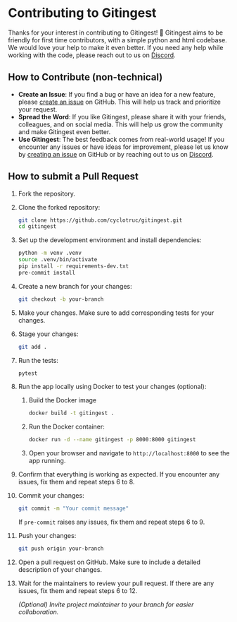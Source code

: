 # Contributing to Gitingest

Thanks for your interest in contributing to Gitingest! 🚀 Gitingest aims to be friendly for first time contributors, with a simple python and html codebase. We would love your help to make it even better. If you need any help while working with the code, please reach out to us on [Discord](https://discord.com/invite/zerRaGK9EC).

## How to Contribute (non-technical)

- **Create an Issue**: If you find a bug or have an idea for a new feature, please [create an issue](https://github.com/cyclotruc/gitingest/issues/new) on GitHub. This will help us track and prioritize your request.
- **Spread the Word**: If you like Gitingest, please share it with your friends, colleagues, and on social media. This will help us grow the community and make Gitingest even better.
- **Use Gitingest**: The best feedback comes from real-world usage! If you encounter any issues or have ideas for improvement, please let us know by [creating an issue](https://github.com/cyclotruc/gitingest/issues/new) on GitHub or by reaching out to us on [Discord](https://discord.com/invite/zerRaGK9EC).

## How to submit a Pull Request

1. Fork the repository.

2. Clone the forked repository:

   ```bash
   git clone https://github.com/cyclotruc/gitingest.git
   cd gitingest
   ```

3. Set up the development environment and install dependencies:

   ```bash
   python -m venv .venv
   source .venv/bin/activate
   pip install -r requirements-dev.txt
   pre-commit install
   ```

4. Create a new branch for your changes:

    ```bash
    git checkout -b your-branch
    ```

5. Make your changes. Make sure to add corresponding tests for your changes.

6. Stage your changes:

    ```bash
    git add .
    ```

7. Run the tests:

   ```bash
   pytest
   ```

8. Run the app locally using Docker to test your changes (optional):

   1. Build the Docker image

        ``` bash
        docker build -t gitingest .
        ```

   2. Run the Docker container:

      ``` bash
      docker run -d --name gitingest -p 8000:8000 gitingest
      ```

   3. Open your browser and navigate to `http://localhost:8000` to see the app running.

9. Confirm that everything is working as expected. If you encounter any issues, fix them and repeat steps 6 to 8.

10. Commit your changes:

    ```bash
    git commit -m "Your commit message"
    ```

    If `pre-commit` raises any issues, fix them and repeat steps 6 to 9.

11. Push your changes:

    ```bash
    git push origin your-branch
    ```

12. Open a pull request on GitHub. Make sure to include a detailed description of your changes.

13. Wait for the maintainers to review your pull request. If there are any issues, fix them and repeat steps 6 to 12.

    *(Optional) Invite project maintainer to your branch for easier collaboration.*
